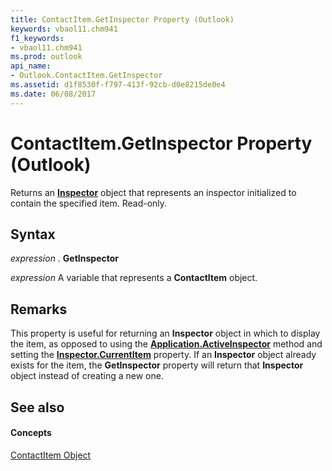 ```yaml
---
title: ContactItem.GetInspector Property (Outlook)
keywords: vbaol11.chm941
f1_keywords:
- vbaol11.chm941
ms.prod: outlook
api_name:
- Outlook.ContactItem.GetInspector
ms.assetid: d1f8530f-f797-413f-92cb-d0e8215de0e4
ms.date: 06/08/2017
---
```



# ContactItem.GetInspector Property (Outlook)

Returns an  **[Inspector](Outlook.Inspector.md)** object that represents an inspector initialized to contain the specified item. Read-only.


## Syntax

 _expression_ . **GetInspector**

 _expression_ A variable that represents a **ContactItem** object.


## Remarks

This property is useful for returning an  **Inspector** object in which to display the item, as opposed to using the **[Application.ActiveInspector](Outlook.Application.ActiveInspector.md)** method and setting the **[Inspector.CurrentItem](Outlook.Inspector.CurrentItem.md)** property. If an **Inspector** object already exists for the item, the **GetInspector** property will return that **Inspector** object instead of creating a new one.


## See also


#### Concepts


[ContactItem Object](Outlook.ContactItem.md)

